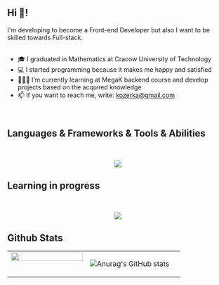 ## Hi 👋!

<div>
  I'm developing to become a Front-end Developer but also I want to be skilled towards Full-stack.
  <br>
  <br>
  <ul>
    <li>🎓 I graduated in Mathematics at Cracow University of Technology</li>
     <li>💻 I started programming because it makes me happy and satisfied</li>
     <li>👩🏻‍💻 I’m currently learning at MegaK backend course and develop projects based on the acquired knowledge</li>
     <li>📫 If you want to reach me, write: <a href="mailto: kozerka@gmail.com">kozerka@gmail.com</a></li>
  </ul>
</div>

<br>

<h2>Languages & Frameworks & Tools & Abilities </h2>
<br>
<p align="center">
  <a href="https://skillicons.dev">
    <img src="https://skillicons.dev/icons?i=html,css,js,scss,git,jquery,bootstrap,tailwind,ps,xd,wordpress" />
  </a>
</p>
<h2>Learning in progress</h2>
<br>
<p align="center">
  <a href="https://skillicons.dev">
    <img src="https://skillicons.dev/icons?i=nodejs,expressjs,react,mongodb" />
  </a>
</p>

<h2>Github Stats </h2>

<table><tr><td valign="top" width="42%">

<img src="https://github-readme-stats.vercel.app/api/top-langs/?username=kozerka&hide_border=true&layout=compact&theme=github_dark" align="left" style="width: 100%" />

</td><td valign="top" width="50%">

![Anurag's GitHub stats](https://github-readme-stats.vercel.app/api?username=kozerka&show_icons=true&theme=github_dark&hide_border=true&count_private=true)

</td></tr></table>


